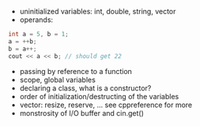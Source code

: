 * uninitialized variables: int, double, string, vector<int>
* operands:
```cpp
int a = 5, b = 1;
a = ++b;
b = a++;
cout << a << b; // should get 22
```
* passing by reference to a function
* scope, global variables
* declaring a class, what is a constructor?
* order of initialization/destructing of the variables
* vector: resize, reserve, ... see cppreference for more
* monstrosity of I/O buffer and cin.get()


